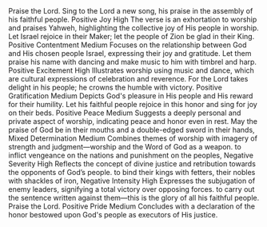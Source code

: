 <sentimentAnalysis>
    <psalm number="149">
        <verse number="1">
            <text>Praise the Lord. Sing to the Lord a new song, his praise in the assembly of his faithful people.</text>
            <polarity>Positive</polarity>
            <emotion>Joy</emotion>
            <intensity>High</intensity>
            <context>The verse is an exhortation to worship and praises Yahweh, highlighting the collective joy of His people in worship.</context>
        </verse>
        <verse number="2">
            <text>Let Israel rejoice in their Maker; let the people of Zion be glad in their King.</text>
            <polarity>Positive</polarity>
            <emotion>Contentment</emotion>
            <intensity>Medium</intensity>
            <context>Focuses on the relationship between God and His chosen people Israel, expressing their joy and gratitude.</context>
        </verse>
        <verse number="3">
            <text>Let them praise his name with dancing and make music to him with timbrel and harp.</text>
            <polarity>Positive</polarity>
            <emotion>Excitement</emotion>
            <intensity>High</intensity>
            <context>Illustrates worship using music and dance, which are cultural expressions of celebration and reverence.</context>
        </verse>
        <verse number="4">
            <text>For the Lord takes delight in his people; he crowns the humble with victory.</text>
            <polarity>Positive</polarity>
            <emotion>Gratification</emotion>
            <intensity>Medium</intensity>
            <context>Depicts God's pleasure in His people and His reward for their humility.</context>
        </verse>
        <verse number="5">
            <text>Let his faithful people rejoice in this honor and sing for joy on their beds.</text>
            <polarity>Positive</polarity>
            <emotion>Peace</emotion>
            <intensity>Medium</intensity>
            <context>Suggests a deeply personal and private aspect of worship, indicating peace and honor even in rest.</context>
        </verse>
        <verse number="6">
            <text>May the praise of God be in their mouths and a double-edged sword in their hands,</text>
            <polarity>Mixed</polarity>
            <emotion>Determination</emotion>
            <intensity>Medium</intensity>
            <context>Combines themes of worship with imagery of strength and judgment—worship and the Word of God as a weapon.</context>
        </verse>
        <verse number="7">
            <text>to inflict vengeance on the nations and punishment on the peoples,</text>
            <polarity>Negative</polarity>
            <emotion>Severity</emotion>
            <intensity>High</intensity>
            <context>Reflects the concept of divine justice and retribution towards the opponents of God’s people.</context>
        </verse>
        <verse number="8">
            <text>to bind their kings with fetters, their nobles with shackles of iron,</text>
            <polarity>Negative</polarity>
            <emotion>Intensity</emotion>
            <intensity>High</intensity>
            <context>Expresses the subjugation of enemy leaders, signifying a total victory over opposing forces.</context>
        </verse>
        <verse number="9">
            <text>to carry out the sentence written against them—this is the glory of all his faithful people. Praise the Lord.</text>
            <polarity>Positive</polarity>
            <emotion>Pride</emotion>
            <intensity>Medium</intensity>
            <context>Concludes with a declaration of the honor bestowed upon God's people as executors of His justice.</context>
        </verse>
    </psalm>
</sentimentAnalysis>